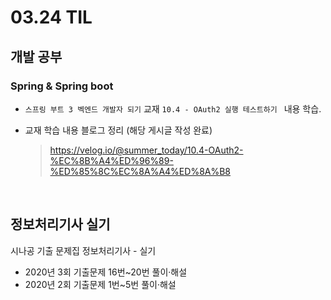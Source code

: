 <h1> 03.24 TIL </h1>

## 개발 공부
###  Spring & Spring boot
  - `스프링 부트 3 벡엔드 개발자 되기` 교재 `10.4 - OAuth2 실행 테스트하기 ` 내용 학습.

  - 교재 학습 내용 블로그 정리 (해당 게시글 작성 완료)
     > https://velog.io/@summer_today/10.4-OAuth2-%EC%8B%A4%ED%96%89-%ED%85%8C%EC%8A%A4%ED%8A%B8

<br>

## 정보처리기사 실기

시나공 기출 문제집 정보처리기사 - 실기 
  - 2020년 3회 기출문제 16번~20번 풀이·해설
  - 2020년 2회 기출문제 1번~5번 풀이·해설
